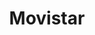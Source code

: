 ---
title: "Movistar"
url: /ciudad-guayana-puerto-ordaz/movistar-calle-cuchivero/
shop: teléfono móvil
---